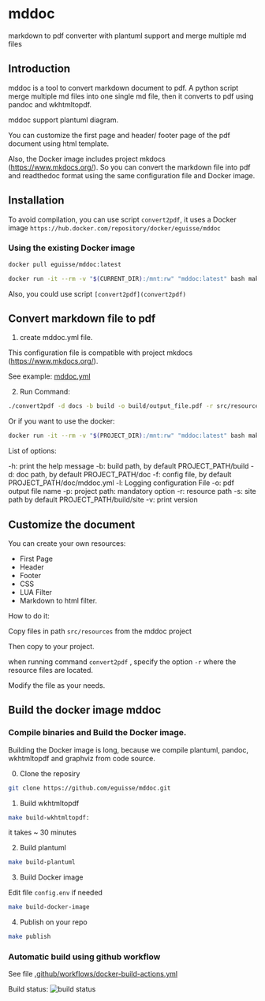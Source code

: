 # mddoc
markdown to pdf converter with plantuml support and merge multiple md files


## Introduction

mddoc is a tool to convert markdown document to pdf.
A python script merge multiple md files into one single md file, then it converts to pdf using pandoc and wkhtmltopdf.

mddoc support plantuml diagram.

You can customize the first page and header/ footer page of the pdf document using html template.

Also, the Docker image includes project mkdocs (https://www.mkdocs.org/). So you can convert the markdown file into pdf 
and readthedoc format using the same configuration file and Docker image.



## Installation

To avoid compilation, you can use script `convert2pdf`, it uses a Docker image `https://hub.docker.com/repository/docker/eguisse/mddoc`


### Using the existing Docker image

```bash
docker pull eguisse/mddoc:latest

docker run -it --rm -v "$(CURRENT_DIR):/mnt:rw" "mddoc:latest" bash makepdf.sh -d docs -b build -o build/mddoc-docker-test.pdf -r src/resources -f mddoc.yml
```

Also, you could use script `[convert2pdf](convert2pdf)`



## Convert markdown file to pdf

1. create mddoc.yml file.

This configuration file is compatible with project mkdocs (https://www.mkdocs.org/). 

See example: [mddoc.yml](mddoc.yml)


2. Run Command:

```bash
./convert2pdf -d docs -b build -o build/output_file.pdf -r src/resources -f mddoc.yml -p $(HOME)/myproject
```


Or if you want to use the docker:

```bash
docker run -it --rm -v "$(PROJECT_DIR):/mnt:rw" "mddoc:latest" bash makepdf.sh -d docs -b build -o build/mddoc-docker-test.pdf -r src/resources -f mddoc.yml
```

List of options:

-h:  print the help message
-b:   build path, by default PROJECT_PATH/build
-d:   doc path, by default PROJECT_PATH/doc
-f:   config file, by default PROJECT_PATH/doc/mddoc.yml
-l:   Logging configuration File
-o:   pdf output file name
-p:   project path: mandatory option
-r:   resource path
-s:   site path by default PROJECT_PATH/build/site
-v:   print version


## Customize the document

You can create your own resources:

- First Page
- Header
- Footer
- CSS
- LUA Filter
- Markdown to html filter.


How to do it:

Copy files in path `src/resources` from the mddoc project

Then copy to your project.

when running command `convert2pdf` , specify the option `-r` where the resource files are located.

Modify the file as your needs.


## Build the docker image mddoc


### Compile binaries and Build the Docker image.

Building the Docker image is long, because we compile plantuml, pandoc, wkhtmltopdf and graphviz from code source.

0. Clone the reposiry

```bash
git clone https://github.com/eguisse/mddoc.git
```


1. Build wkhtmltopdf 

```bash
make build-wkhtmltopdf:
```

it takes ~ 30 minutes


2. Build plantuml

```bash
make build-plantuml
```


3. Build Docker image

Edit file `config.env` if needed

```bash
make build-docker-image
```


4. Publish on your repo

```bash
make publish
```


### Automatic build using github workflow

See file [.github/workflows/docker-build-actions.yml](.github/workflows/docker-build-actions.yml)

Build status: ![build status](https://github.com/eguisse/mddoc/workflows/.github/workflows/docker-build-actions.yml/badge.svg)

